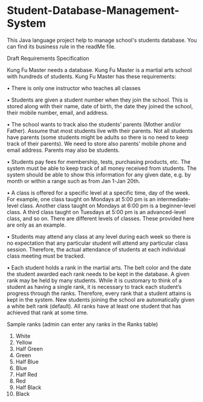 # Student-Database-Management-System
This Java language project help to manage school's students database. You can find its business rule in the readMe file.

Draft Requirements Specification

Kung Fu Master needs a database.  Kung Fu Master is a martial arts school with hundreds of students.  Kung Fu Master has these requirements:

•	There is only one instructor who teaches all classes

•	Students are given a student number when they join the school.  This is stored along with their name, date of birth, the date they joined the school, their mobile number, email, and address.

•	The school wants to track also the students’ parents (Mother and/or Father). Assume that most students live with their parents. Not all students have parents (some students might be adults so there is no need to keep track of their parents). We need to store also parents’ mobile phone and email address. Parents may also be students.

•	Students pay fees for membership, tests, purchasing products, etc. The system must be able to keep track of all money received from students. The system should be able to show this information for any given date, e.g. by month or within a range such as from Jan 1-Jan 20th.

•	A class is offered for a specific level at a specific time, day of the week.  For example, one class taught on Mondays at 5:00 pm is an intermediate-level class.  Another class taught on Mondays at 6:00 pm is a beginner-level class.  A third class taught on Tuesdays at 5:00 pm is an advanced-level class, and so on.  There are different levels of classes. These provided here are only as an example.

•	Students may attend any class at any level during each week so there is no expectation that any particular student will attend any particular class session.  Therefore, the actual attendance of students at each individual class meeting must be tracked.

•	Each student holds a rank in the martial arts.  The belt color and the date the student awarded each rank needs to be kept in the database. A given rank may be held by many students.  While it is customary to think of a student as having a single rank, it is necessary to track each student’s progress through the ranks.  Therefore, every rank that a student attains is kept in the system.  New students joining the school are automatically given a white belt rank (default).  All ranks have at least one student that has achieved that rank at some time.

Sample ranks (admin can enter any ranks in the Ranks table)

1.	White
2.	Yellow
3.	Half Green
4.	Green
5.	Half Blue
6.	Blue
7.	Half Red
8.	Red
9.	Half Black
10.	Black
